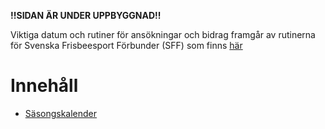 **!!SIDAN ÄR UNDER UPPBYGGNAD!!**

Viktiga datum och rutiner för ansökningar och bidrag framgår av rutinerna för Svenska Frisbeesport Förbunder (SFF) 
som finns [här](http://styrelse.frisbeesport.se/sff-rutiner)

# Innehåll

* [Säsongskalender](./sasongskalender.md)

